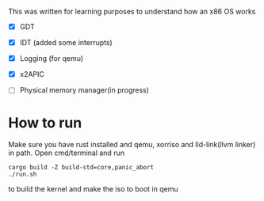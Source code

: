 This was written for learning purposes to understand how an x86 OS works

- [x] GDT
- [x] IDT (added some interrupts)
- [x] Logging (for qemu)
- [x] x2APIC
- [ ] Physical memory manager(in progress)


# How to run
Make sure you have rust installed and qemu, xorriso and lld-link(llvm linker) in path.
Open cmd/terminal and run 
```
cargo build -Z build-std=core,panic_abort
./run.sh
```
to build the kernel and make the iso to boot in qemu
